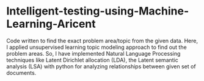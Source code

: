 # Intelligent-testing-using-Machine-Learning-Aricent
Code written to find the exact problem area/topic from the given data. Here, I applied unsupervised learning topic modeling approach to find out the problem areas. So, I have implemented Natural Language Processing techniques like Latent Dirichlet allocation (LDA), the Latent semantic analysis (LSA) with python for analyzing relationships between given set of documents.
